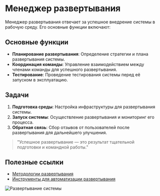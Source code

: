 # Менеджер развертывания

Менеджер развертывания отвечает за успешное внедрение системы в рабочую среду. Его основные функции включают:

## Основные функции

- **Планирование развертывания**: Определение стратегии и плана развертывания системы.
- **Координация команды**: Управление взаимодействием между членами команды для успешного развертывания.
- **Тестирование**: Проведение тестирования системы перед её запуском в эксплуатацию.

## Задачи

1. **Подготовка среды**: Настройка инфраструктуры для развертывания системы.
2. **Запуск системы**: Осуществление развертывания и мониторинг его процесса.
3. **Обратная связь**: Сбор отзывов от пользователей после развертывания для дальнейшего улучшения.

> "Успешное развертывание — это результат тщательной подготовки и командной работы."

## Полезные ссылки

- [Методологии развертывания](https://example.com/deployment-methodologies)
- [Инструменты для автоматизации развертывания](https://example.com/deployment-tools)

![Развертывание системы](https://example.com/deployment-image.png)

